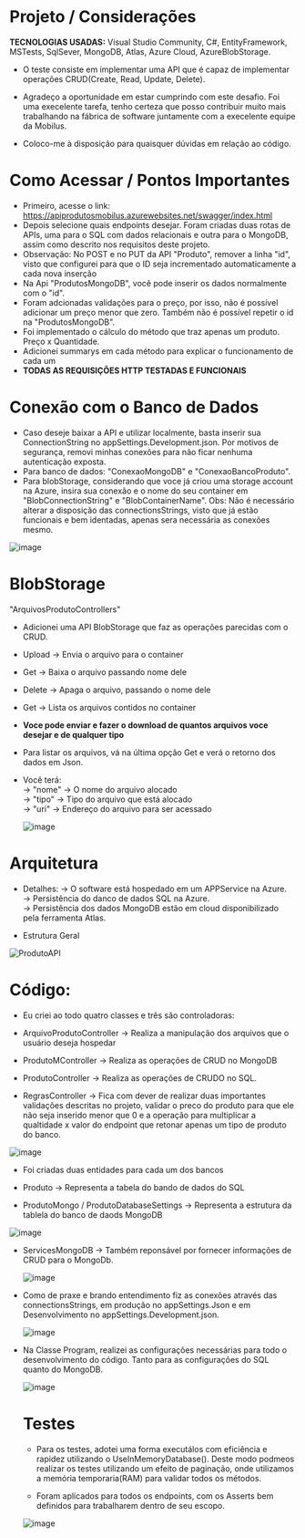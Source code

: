 # Projeto / Considerações
**TECNOLOGIAS USADAS:** Visual Studio Community, C#, EntityFramework, MSTests, SqlSever, MongoDB, Atlas, Azure Cloud, AzureBlobStorage.

- O teste consiste em implementar uma API que é capaz de implementar operações CRUD(Create, Read, Update, Delete).

- Agradeço a oportunidade em estar cumprindo com este desafio. Foi uma execelente tarefa, tenho certeza que posso contribuir muito mais trabalhando na fábrica de software juntamente com a execelente equipe da Mobilus.

- Coloco-me à disposição para quaisquer dúvidas em relação ao código. 
  
# Como Acessar / Pontos Importantes
- Primeiro, acesse o link: https://apiprodutosmobilus.azurewebsites.net/swagger/index.html
- Depois selecione quais endpoints desejar. Foram criadas duas rotas de APIs, uma para o SQL com dados relacionais e outra para o MongoDB, assim como descrito nos requisitos deste projeto.
- Observação: No POST e no PUT da API "Produto", remover a linha "id", visto que configurei para que o ID seja incrementado automaticamente a cada nova inserção
- Na Api "ProdutosMongoDB", você pode inserir os dados normalmente com o "id". 
- Foram adcionadas validações para o preço, por isso, não é possível adicionar um preço menor que zero. Também não é possível repetir o id na "ProdutosMongoDB".
- Foi implementado o cálculo do método que traz apenas um produto. Preço x Quantidade.
- Adicionei summarys em cada método para explicar o funcionamento de cada um
- **TODAS AS REQUISIÇÕES HTTP TESTADAS E FUNCIONAIS**

# Conexão com o Banco de Dados
- Caso deseje baixar a API e utilizar localmente, basta inserir sua ConnectionString no appSettings.Development.json. Por motivos de segurança, removi minhas conexões para não ficar nenhuma autenticação exposta.
- Para banco de dados: "ConexaoMongoDB" e "ConexaoBancoProduto".
- Para blobStorage, considerando que voce já criou uma storage account na Azure, insira sua conexão e o nome do seu container em "BlobConnectionString" e "BlobContainerName". Obs: Não é necessário alterar a disposição das connectionsStrings, visto que já estão funcionais e bem identadas, apenas sera necessária as conexões mesmo.

![image](https://github.com/PedroRepos/tech-test-backend-csharp/assets/120064429/3ce766a5-d592-4259-971e-67133799f552)

# BlobStorage
"ArquivosProdutoControllers"
- Adicionei uma API BlobStorage que faz as operações parecidas com o CRUD.
- Upload -> Envia o arquivo para o container
- Get -> Baixa o arquivo passando nome dele
- Delete -> Apaga o arquivo, passando o nome dele
- Get -> Lista os arquivos contidos no container
  
- **Voce pode enviar e fazer o download de quantos arquivos voce desejar e de qualquer tipo**
- Para listar os arquivos, vá na última opção Get e verá o retorno dos dados em Json.
- Você terá:<br>
-> "nome" -> O nome do arquivo alocado<br>
-> "tipo" -> Tipo do arquivo que está alocado<br>
-> "uri" -> Endereço do arquivo para ser acessado

  ![image](https://github.com/PedroRepos/tech-test-backend-csharp/assets/120064429/5388abc0-59b4-49dc-8acc-4efb2ee6bf80)

  
# Arquitetura
- Detalhes:
-> O software está hospedado em um APPService na Azure.<br>
-> Persistência do danco de dados SQL na Azure.<br>
-> Persistência dos dados MongoDB estão em cloud disponibilizado pela ferramenta Atlas.<br>

- Estrutura Geral
  
![ProdutoAPI](https://github.com/PedroRepos/tech-test-backend-csharp/assets/120064429/0f75333b-57e9-4360-bf00-9a63ba250d43)

# Código:
- Eu criei ao todo quatro classes e três são controladoras:<br>

 - ArquivoProdutoController -> Realiza a manipulação dos arquivos que o usuário deseja hospedar
  - ProdutoMController -> Realiza as operações de CRUD no MongoDB
  - ProdutoController -> Realiza as operações de CRUDO no SQL.
  - RegrasController -> Fica com dever de realizar duas importantes validações descritas no projeto, validar o preco do produto para que ele não seja inserido menor que 0 e a operação para multiplicar a qualtidade x valor do endpoint que retonar apenas um tipo de produto do banco.
    
  ![image](https://github.com/PedroRepos/tech-test-backend-csharp/assets/120064429/76bac583-9248-4fc9-9585-356564f799be)
 
- Foi criadas duas entidades para cada um dos bancos <br>

- Produto -> Representa a tabela do bando de dados do SQL
- ProdutoMongo / ProdutoDatabaseSettings -> Representa a estrutura da tablela do banco de daods MongoDB

![image](https://github.com/PedroRepos/tech-test-backend-csharp/assets/120064429/d806920f-0752-4f58-866e-32e408d15758)

- ServicesMongoDB -> Também reponsável por fornecer informações de CRUD para o MongoDb.<br>

  ![image](https://github.com/PedroRepos/tech-test-backend-csharp/assets/120064429/d663a928-6949-4033-9370-43c570b4709d)

- Como de praxe e brando entendimento fiz as conexões através das connectionsStrings, em produção no appSettings.Json e em Desenvolvimento no appSettings.Development.json. <br>

  ![image](https://github.com/PedroRepos/tech-test-backend-csharp/assets/120064429/13580b2d-e483-4842-bf8c-67f1e8d61b19)

- Na Classe Program, realizei as configurações necessárias para todo o desenvolvimento do código. Tanto para as configurações do SQL quanto do MongoDB.
  
  ![image](https://github.com/PedroRepos/tech-test-backend-csharp/assets/120064429/95d34546-b5b2-4b45-8e72-f76c3d64b949)

  # Testes

  - Para os testes, adotei uma forma executálos com eficiência e rapidez utilizando o UseInMemoryDatabase(). Deste modo podmeos realizar os testes utilizando um efeito de paginação, onde utilizamos a memória temporaria(RAM) para validar todos os métodos.
 
  - Foram aplicados para todos os endpoints, com os Asserts bem definidos para trabalharem dentro de seu escopo.
    
   ![image](https://github.com/PedroRepos/tech-test-backend-csharp/assets/120064429/8829483c-da85-41cc-ba3d-5a21db302f8e)
